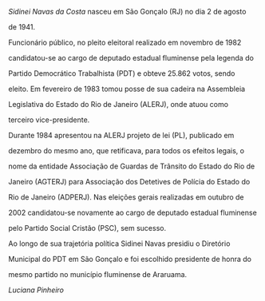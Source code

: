 

*Sidinei Navas da Costa* nasceu em São Gonçalo (RJ) no dia 2 de agosto

de 1941.



Funcionário público, no pleito eleitoral realizado em novembro de 1982

candidatou-se ao cargo de deputado estadual fluminense pela legenda do

Partido Democrático Trabalhista (PDT) e obteve 25.862 votos, sendo

eleito. Em fevereiro de 1983 tomou posse de sua cadeira na Assembleia

Legislativa do Estado do Rio de Janeiro (ALERJ), onde atuou como

terceiro vice-presidente.



Durante 1984 apresentou na ALERJ projeto de lei (PL), publicado em

dezembro do mesmo ano, que retificava, para todos os efeitos legais, o

nome da entidade Associação de Guardas de Trânsito do Estado do Rio de

Janeiro (AGTERJ) para Associação dos Detetives de Polícia do Estado do

Rio de Janeiro (ADPERJ). Nas eleições gerais realizadas em outubro de

2002 candidatou-se novamente ao cargo de deputado estadual fluminense

pelo Partido Social Cristão (PSC), sem sucesso.



Ao longo de sua trajetória política Sidinei Navas presidiu o Diretório

Municipal do PDT em São Gonçalo e foi escolhido presidente de honra do

mesmo partido no município fluminense de Araruama.



*Luciana Pinheiro*



